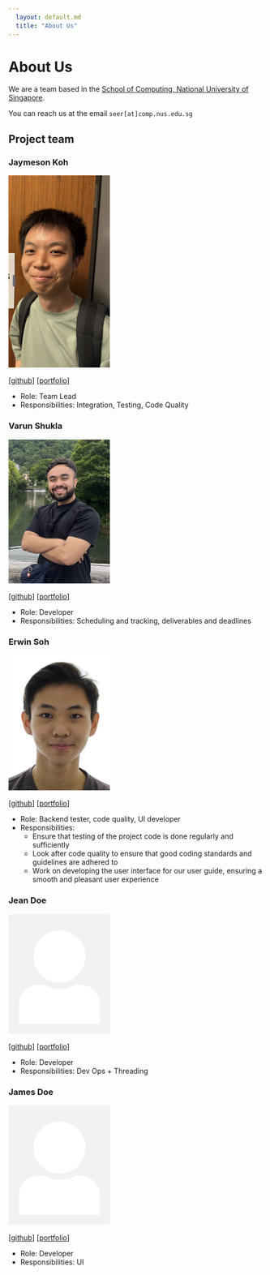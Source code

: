 ```yaml
---
  layout: default.md
  title: "About Us"
---
```


# About Us

We are a team based in the [School of Computing, National University of Singapore](http://www.comp.nus.edu.sg).

You can reach us at the email `seer[at]comp.nus.edu.sg`

## Project team

### Jaymeson Koh

<img src="images/blanklogic.png" width="200px">

[[github](https://github.com/blanklogic)]
[[portfolio](team/jaymeson.md)]

* Role: Team Lead
* Responsibilities: Integration, Testing, Code Quality

### Varun Shukla

<img src="images/shux347.png" width="200px">

[[github](http://github.com/Shux347)]
[[portfolio](team/varun.md)]

* Role: Developer
* Responsibilities: Scheduling and tracking, deliverables and deadlines

### Erwin Soh

<img src="images/meerkatboy.png" width="200px">

[[github](http://github.com/meerkatboy)] [[portfolio](team/erwin.md)]

* Role: Backend tester, code quality, UI developer
* Responsibilities:
  * Ensure that testing of the project code is done regularly and sufficiently
  * Look after code quality to ensure that good coding standards and guidelines are adhered to
  * Work on developing the user interface for our user guide, ensuring a smooth and pleasant user experience

### Jean Doe

<img src="images/johndoe.png" width="200px">

[[github](http://github.com/johndoe)]
[[portfolio](team/erwin)]

* Role: Developer
* Responsibilities: Dev Ops + Threading

### James Doe

<img src="images/johndoe.png" width="200px">

[[github](http://github.com/johndoe)]
[[portfolio](team/erwin)]

* Role: Developer
* Responsibilities: UI
